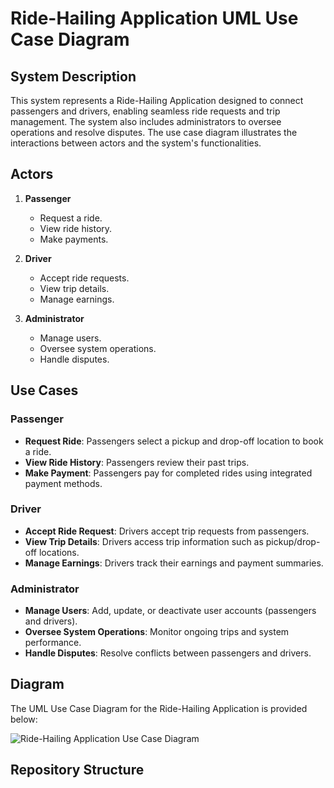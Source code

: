 # Ride-Hailing Application UML Use Case Diagram

## System Description
This system represents a Ride-Hailing Application designed to connect passengers and drivers, enabling seamless ride requests and trip management. The system also includes administrators to oversee operations and resolve disputes. The use case diagram illustrates the interactions between actors and the system's functionalities.

## Actors
1. **Passenger**
   - Request a ride.
   - View ride history.
   - Make payments.
   
2. **Driver**
   - Accept ride requests.
   - View trip details.
   - Manage earnings.

3. **Administrator**
   - Manage users.
   - Oversee system operations.
   - Handle disputes.

## Use Cases
### Passenger
- **Request Ride**: Passengers select a pickup and drop-off location to book a ride.
- **View Ride History**: Passengers review their past trips.
- **Make Payment**: Passengers pay for completed rides using integrated payment methods.

### Driver
- **Accept Ride Request**: Drivers accept trip requests from passengers.
- **View Trip Details**: Drivers access trip information such as pickup/drop-off locations.
- **Manage Earnings**: Drivers track their earnings and payment summaries.

### Administrator
- **Manage Users**: Add, update, or deactivate user accounts (passengers and drivers).
- **Oversee System Operations**: Monitor ongoing trips and system performance.
- **Handle Disputes**: Resolve conflicts between passengers and drivers.

## Diagram
The UML Use Case Diagram for the Ride-Hailing Application is provided below:

![Ride-Hailing Application Use Case Diagram](diagram/use_case_diagram.png)

## Repository Structure
